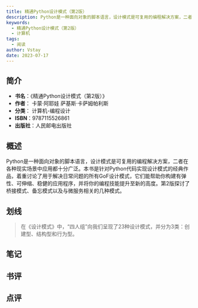 ```yaml
---
title: 精通Python设计模式（第2版）
description: Python是一种面向对象的脚本语言，设计模式是可复用的编程解决方案，二者在各种现实场景中应用都十分广泛。本书是针对Python代码实现设计模式的经典作品，着重讨论了用于解决日常问题的所有GoF设计模式，它们能帮助你构建有弹性、可伸缩、稳健的应用程序，并将
keywords:
  - 精通Python设计模式（第2版）
  - 计算机
tags:
  - 阅读
author: Vstay
date: 2023-07-17
---
```


## 简介

- **书名**：《精通Python设计模式（第2版）》
- **作者**： 卡蒙·阿耶娃 萨基斯·卡萨姆帕利斯
- **分类**： 计算机-编程设计
- **ISBN**：9787115526861
- **出版社**：人民邮电出版社

## 概述

Python是一种面向对象的脚本语言，设计模式是可复用的编程解决方案，二者在各种现实场景中应用都十分广泛。本书是针对Python代码实现设计模式的经典作品，着重讨论了用于解决日常问题的所有GoF设计模式，它们能帮助你构建有弹性、可伸缩、稳健的应用程序，并将你的编程技能提升至新的高度。第2版探讨了桥接模式、备忘模式以及与微服务相关的几种模式。

## 划线 
 

> 在《设计模式》中，“四人组”向我们呈现了23种设计模式，并分为3类：创建型、结构型和行为型。

## 笔记


## 书评


## 点评
